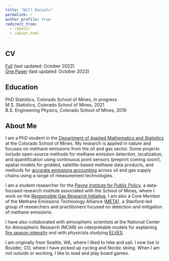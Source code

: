 ```yaml
---
title: "Will Daniels"
permalink: /
author_profile: true
redirect_from: 
  - /about/
  - /about.html
---
```



CV
------
[Full](https://wsdaniels.github.io/files/william_daniels_CV_full.pdf) (last updated: October 2022)  
[One Pager](https://wsdaniels.github.io/files/william_daniels_CV_short.pdf) (last updated: October 2022)


Education
------
PhD Statistics, Colorado School of Mines, in progress  
M.S. Statistics, Colorado School of Mines, 2021  
B.S. Engineering Physics, Colorado School of Mines, 2019

About Me
------
I am a PhD student in the [Department of Applied Mathematics and Statistics](https://ams.mines.edu/) at the Colorado School of Mines. My research is applied in nature and focuses on methane emissions from the oil and gas sector. Some projects include open-source methods for methane emission detection, localization, and quantification using continuous point sensors (preprint coming soon!), spatial models for gridded, satellite-based methane data products, and methods for [accurate emissions accounting](https://doi.org/10.1021/acs.est.2c06211) across oil and gas supply chains using a range of measurement technologies.

I am a student researcher for the [Payne Institute for Public Policy](https://payneinstitute.mines.edu/), a data-focused research institute associated with the School of Mines, where I work on the [Responsible Gas Research Initiative](https://www.mines.edu/global-energy-future/responsiblegas/). I am also a Core Member of the Methane Emissions Technology Alliance ([META](https://ngi.stanford.edu/events/methane-emissions-technology-alliance-meta)), a Stanford-led group of researchers and practitioners focused on detection and mitigation of methane emissions. 

I have also collaborated with atmospheric scientists at the National Center for Atmospheric Research (NCAR) on interpretable models for explaining [fire season intensity](https://doi.org/10.1029/2022JD036774) and with physicists studying [ELVES](https://wsdaniels.github.io/files/2019_daniels_physics_senior_design.pdf).

I am originally from Seattle, WA, where I liked to hike and sail. I now live in Boulder, CO, where I have picked up cycling and Nordic skiing. When I am not outside or working, I like to read and play board games.

